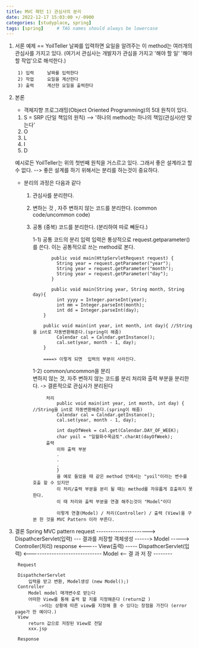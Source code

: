 ```yaml
---
title: MVC 패턴 1) 관심사의 분리
date: 2022-12-17 15:03:00 +/-0900
categories: [studyplace, spring]
tags: [spring]     # TAG names should always be lowercase
---
```



1. 서론
        예제 == YoilTeller
    날짜를 입력하면 요일을 알려주는  이 method는 여러개의 관심사를 가지고 있다. (여기서 관심사는 개발자가 관심을 가지고  '해야 할 일' '해야 할 작업'으로 해석한다.)
    
        1) 입력     날짜를 입력한다
        2) 작업     요일을 계산한다
        3) 출력     계산한 요일을 출력한다

2. 본론
   -  객체지향 프로그래밍(Object Oriented Programming)의 5대 원칙이 있다.
    1) S    =   SRP (단일 책임의 원칙)
                --> '하나의 method는 하나의 책임(관심사)만 맞는다'
    2) O
    3) L
    4) I
    5) D

    예시로든 YoilTeller는 위의 첫번째 원칙을 거스르고 있다.  그래서 좋은 설계라고 할 수 없다.
    --> 좋은 설계를 하기 위해서는 분리를 하는것이 중요하다.

    - 분리의 과정은 다음과 같다
        1) 관심사를 분리한다.
        2) 변하는 것 , 자주 변하지 않는 코드를 분리한다. (common code/uncommon code)
        3) 공통 (중복) 코드를 분리한다. (분리하여 따로 빼둔다.)

            1-1) 공통 코드의 분리
                입력
                      입력은 통상적으로 request.getparameter()를 쓴다. 이는 공통적으로 쓰는 method로 본다.

                      public void main(HttpServletRequest request) {
                        String year = request.getParameter("year");
                        String year = request.getParameter("month");
                        String year = request.getParameter("day");
                      }
                     
                      public void main(String year, String month, String day){
                        int yyyy = Integer.parseInt(year);
                        int mm = Integer.parseInt(month);
                        int dd = Integer.parseInt(day);
                   }

                   public void main(int year, int month, int day){ //String을 int로 자동변환해준다.(spring이 해줌)
                        Calendar cal = Calndar.getInstance();
                        cal.set(year, month - 1, day);
                   }

                   ====> 이렇게 되면  입력의 부분이 사라진다.
            1-2) common/uncommon을 분리    
                 변하지 않는 것, 자주 변하지 않는 코드를 분리
                 처리와 출력 부분을 분리한다.
                     -> 결론적으로 관심사가 분리된다 
                         

                    처리                         
                        public void main(int year, int month, int day) { //String을 int로 자동변환해준다.(spring이 해줌)
                        Calendar cal = Calndar.getInstance();
                        cal.set(year, month - 1, day);

                        int dayOfWeek = cal.get(Calendar.DAY_OF_WEEK);
                        char yoil = "일월화수목금토".charAt(dayOfWeek);
                    출력
                        이하 출력 부분  
                        .
                        .
                        .                  
                        }
                        을 예로 들었을 때 같은 method 안에서는 "yoil"이라는 변수를 호출 할 수 있지만 
                        이 처리/출력 부분을 분리 될 때는 method를 자유롭게 호출하지 못한다.
                        이 때 처리와 출력 부분을 연결 해주는것이 "Model"이다

                        이렇게 연결(Model) / 처리(Controller) / 출력 (View)을 구분 한 것을 MVC Pattern 이라 부른다.
3. 결론 
    Spring MVC pattern
        request     ----------------------> DispathcerServlet(입력) --- 결과를 저장할 객체생성  ------>  Model  ----->  Controller(처리)
        response   <----- View(출력) ----- DispathcerServlet(입력) <------------------------------   Model  <-- 결 과 저 장  --------

        Request
        
        DispathcherServlet
            입력을 받고 변환, Model생성 (new Model();)
        Controller
            Model model 매개변수로 받는다 
            어떠한 View를 통해 출력 할 지를 지정해준다 (return값 )
                ->이는 상황에 따른 view를 지정해 줄 수 있다는 장점을 가진다 (error page가 한 예이다.)
        View 
            return 값으로 저장된 View로 전달 
            xxx.jsp

        Response